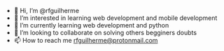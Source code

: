 - 👋 Hi, I’m @rfguilherme
- 👀 I’m interested in learning web development and mobile development 
- 🌱 I’m currently learning web development and python
- 💞️ I’m looking to collaborate on solving others begginers doubts
- 📫 How to reach me rfguilherme@protonmail.com

<!---
rfguilherme/rfguilherme is a ✨ special ✨ repository because its `README.md` (this file) appears on your GitHub profile.
You can click the Preview link to take a look at your changes.
--->
